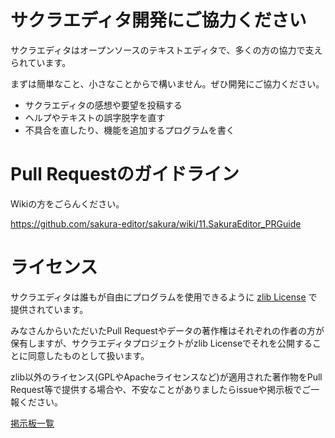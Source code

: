 ﻿# サクラエディタ開発にご協力ください
サクラエディタはオープンソースのテキストエディタで、多くの方の協力で支えられています。

まずは簡単なこと、小さなことからで構いません。ぜひ開発にご協力ください。

* サクラエディタの感想や要望を投稿する
* ヘルプやテキストの誤字脱字を直す
* 不具合を直したり、機能を追加するプログラムを書く

# Pull Requestのガイドライン
Wikiの方をごらんください。

https://github.com/sakura-editor/sakura/wiki/11.SakuraEditor_PRGuide

# ライセンス
サクラエディタは誰もが自由にプログラムを使用できるように [zlib License](LICENSE) で提供されています。

みなさんからいただいたPull Requestやデータの著作権はそれぞれの作者の方が保有しますが、サクラエディタプロジェクトがzlib Licenseでそれを公開することに同意したものとして扱います。

zlib以外のライセンス(GPLやApacheライセンスなど)が適用された著作物をPull Request等で提供する場合や、不安なことがありましたらissueや掲示板でご一報ください。

[掲示板一覧](https://sakura-editor.github.io/#bbs) 
